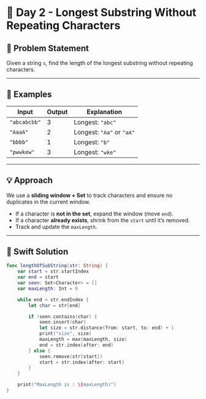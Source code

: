# 🚀 Day 2 - Longest Substring Without Repeating Characters

## 🧩 Problem Statement

Given a string `s`, find the length of the longest substring without repeating characters.

---

## 🔢 Examples

| Input       | Output | Explanation                  |
|-------------|--------|------------------------------|
| `"abcabcbb"`| 3      | Longest: `"abc"`             |
| `"AaaA"`    | 2      | Longest: `"Aa"` or `"aA"`    |
| `"bbbb"`    | 1      | Longest: `"b"`               |
| `"pwwkew"`  | 3      | Longest: `"wke"`             |

---

## 💡 Approach

We use a **sliding window + Set** to track characters and ensure no duplicates in the current window.

- If a character is **not in the set**, expand the window (move `end`).
- If a character **already exists**, shrink from the `start` until it’s removed.
- Track and update the `maxLength`.

---

## 🧠 Swift Solution

```swift
func lengthOfSubString(str: String) {
    var start = str.startIndex
    var end = start
    var seen: Set<Character> = []
    var maxLength: Int = 0

    while end < str.endIndex {
        let char = str[end]

        if !seen.contains(char) {
            seen.insert(char)
            let size = str.distance(from: start, to: end) + 1
            print("size", size)
            maxLength = max(maxLength, size)
            end = str.index(after: end)
        } else {
            seen.remove(str[start])
            start = str.index(after: start)
        }
    }

    print("MaxLength is : \(maxLength)")
}
```
